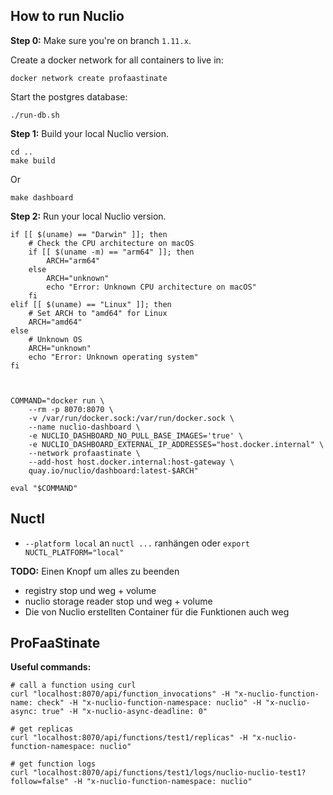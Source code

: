 ## How to run Nuclio

**Step 0:** Make sure you're on branch `1.11.x`.

Create a docker network for all containers to live in: 
```shell
docker network create profaastinate
```

Start the postgres database:
```shell
./run-db.sh
```

**Step 1:** Build your local Nuclio version.

```shell
cd ..
make build
```

Or 

```shell
make dashboard
```

**Step 2:** Run your local Nuclio version.

```shell
if [[ $(uname) == "Darwin" ]]; then
    # Check the CPU architecture on macOS
    if [[ $(uname -m) == "arm64" ]]; then
        ARCH="arm64"
    else
        ARCH="unknown"
        echo "Error: Unknown CPU architecture on macOS"
    fi
elif [[ $(uname) == "Linux" ]]; then
    # Set ARCH to "amd64" for Linux
    ARCH="amd64"
else
    # Unknown OS
    ARCH="unknown"
    echo "Error: Unknown operating system"
fi



COMMAND="docker run \
    --rm -p 8070:8070 \
    -v /var/run/docker.sock:/var/run/docker.sock \
    --name nuclio-dashboard \
    -e NUCLIO_DASHBOARD_NO_PULL_BASE_IMAGES='true' \
    -e NUCLIO_DASHBOARD_EXTERNAL_IP_ADDRESSES="host.docker.internal" \
    --network profaastinate \
    --add-host host.docker.internal:host-gateway \
    quay.io/nuclio/dashboard:latest-$ARCH"

eval "$COMMAND"
```


## Nuctl

- `--platform local` an `nuctl ...` ranhängen oder `export NUCTL_PLATFORM="local"`







**TODO:** Einen Knopf um alles zu beenden
- registry stop und weg + volume
- nuclio storage reader stop und weg + volume 
- Die von Nuclio erstellten Container für die Funktionen auch weg  

## ProFaaStinate

**Useful commands:**
```shell
# call a function using curl
curl "localhost:8070/api/function_invocations" -H "x-nuclio-function-name: check" -H "x-nuclio-function-namespace: nuclio" -H "x-nuclio-async: true" -H "x-nuclio-async-deadline: 0"

# get replicas
curl "localhost:8070/api/functions/test1/replicas" -H "x-nuclio-function-namespace: nuclio"

# get function logs   
curl "localhost:8070/api/functions/test1/logs/nuclio-nuclio-test1?follow=false" -H "x-nuclio-function-namespace: nuclio"
```

